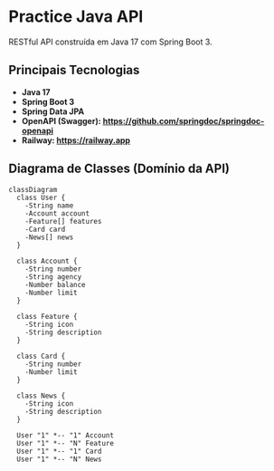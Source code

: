 # Practice Java API

RESTful API construída em Java 17 com Spring Boot 3.

## Principais Tecnologias
- **Java 17**
- **Spring Boot 3**
- **Spring Data JPA**
- **OpenAPI (Swagger): https://github.com/springdoc/springdoc-openapi**
- **Railway: https://railway.app**

## Diagrama de Classes (Domínio da API)

```mermaid
classDiagram
  class User {
    -String name
    -Account account
    -Feature[] features
    -Card card
    -News[] news
  }

  class Account {
    -String number
    -String agency
    -Number balance
    -Number limit
  }

  class Feature {
    -String icon
    -String description
  }

  class Card {
    -String number
    -Number limit
  }

  class News {
    -String icon
    -String description
  }

  User "1" *-- "1" Account
  User "1" *-- "N" Feature
  User "1" *-- "1" Card
  User "1" *-- "N" News
```